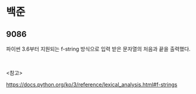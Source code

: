 # 백준

## 9086

파이썬 3.6부터 지원되는 f-string 방식으로 입력 받은 문자열의 처음과 끝을 출력했다.

<br>

<참고>

https://docs.python.org/ko/3/reference/lexical_analysis.html#f-strings

